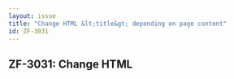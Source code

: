 ```yaml
---
layout: issue
title: "Change HTML &lt;title&gt; depending on page content"
id: ZF-3031
---
```


ZF-3031: Change HTML <title> depending on page content
------------------------------------------------------

 Issue Type: Docs: Improvement Created: 2008-04-03T05:12:56.000+0000 Last Updated: 2013-01-18T13:41:55.000+0000 Status: Resolved Fix version(s): 
 Reporter:  Matej Humpál (finwe)  Assignee:  Frank Brückner (frosch)  Tags: 
 Related issues: 
 Attachments: 
### Description

It would help a lot in orientation in the manual, if the page title contained name of the documentation chapter, e.g. "Zend\_View - Zend Framework: Documentation" instead of just "Zend Framework: Documentation".

 

 

### Comments

Posted by Wil Sinclair (wil) on 2008-04-18T17:05:56.000+0000

Please evaluate and categorize/assign as necessary.

 

 

Posted by Ralph Schindler (ralph) on 2008-04-22T11:31:35.000+0000

Updating project management info

 

 

Posted by Wil Sinclair (wil) on 2008-06-15T20:33:14.000+0000

Changing to comply with new IT coventions for components.

 

 

Posted by Ralph Schindler (ralph) on 2009-01-10T11:44:37.000+0000

This is a documentation issue, all yours wil.

 

 

Posted by Wil Sinclair (wil) on 2009-01-26T09:41:00.000+0000

It's worthy, but we don't have the resources at Zend to address this right now. We will re-evaluate the change in the future, however.

 

 

Posted by Wil Sinclair (wil) on 2009-01-26T09:41:35.000+0000

Changing to correct issue type.

 

 

Posted by Dan Chase (cdchase) on 2010-10-19T12:41:30.000+0000

This seems to be simply a limitation of the currently used phpDoc HTML:Frames template type. The main page never changes, thus the title never changes.

May I suggest using one of the Smarty-based templates instead?

 

 

Posted by Frank Brückner (frosch) on 2013-01-18T13:41:55.000+0000

Is fixed in the new version, which comes with ZF2 2.1!

 

 